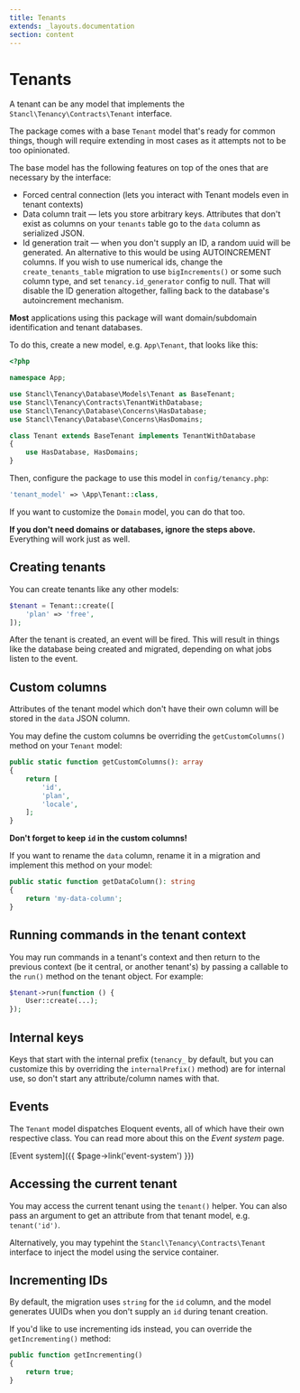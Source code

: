 ```yaml
---
title: Tenants
extends: _layouts.documentation
section: content
---
```


# Tenants

A tenant can be any model that implements the `Stancl\Tenancy\Contracts\Tenant` interface.

The package comes with a base `Tenant` model that's ready for common things, though will require extending in most cases as it attempts not to be too opinionated.

The base model has the following features on top of the ones that are necessary by the interface:

- Forced central connection (lets you interact with Tenant models even in tenant contexts)
- Data column trait — lets you store arbitrary keys. Attributes that don't exist as columns on your `tenants` table go to the `data` column as serialized JSON.
- Id generation trait — when you don't supply an ID, a random uuid will be generated. An alternative to this would be using AUTOINCREMENT columns. If you wish to use numerical ids, change the `create_tenants_table` migration to use `bigIncrements()` or some such column type, and set `tenancy.id_generator` config to null. That will disable the ID generation altogether, falling back to the database's autoincrement mechanism.

**Most** applications using this package will want domain/subdomain identification and tenant databases.

To do this, create a new model, e.g. `App\Tenant`, that looks like this:

```php
<?php

namespace App;

use Stancl\Tenancy\Database\Models\Tenant as BaseTenant;
use Stancl\Tenancy\Contracts\TenantWithDatabase;
use Stancl\Tenancy\Database\Concerns\HasDatabase;
use Stancl\Tenancy\Database\Concerns\HasDomains;

class Tenant extends BaseTenant implements TenantWithDatabase
{
    use HasDatabase, HasDomains;
}
```

Then, configure the package to use this model in `config/tenancy.php`:

```php
'tenant_model' => \App\Tenant::class,
```

If you want to customize the `Domain` model, you can do that too.

**If you don't need domains or databases, ignore the steps above.** Everything will work just as well.

## Creating tenants

You can create tenants like any other models:

```php
$tenant = Tenant::create([
    'plan' => 'free',
]);
```

After the tenant is created, an event will be fired. This will result in things like the database being created and migrated, depending on what jobs listen to the event.

## Custom columns

Attributes of the tenant model which don't have their own column will be stored in the `data` JSON column.

You may define the custom columns be overriding the `getCustomColumns()` method on your `Tenant` model:

```php
public static function getCustomColumns(): array
{
    return [
        'id',
        'plan',
        'locale',
    ];
}
```

**Don't forget to keep `id` in the custom columns!**

If you want to rename the `data` column, rename it in a migration and implement this method on your model:

```php
public static function getDataColumn(): string
{
    return 'my-data-column';
}
```

## Running commands in the tenant context

You may run commands in a tenant's context and then return to the previous context (be it central, or another tenant's) by passing a callable to the `run()` method on the tenant object. For example:

```php
$tenant->run(function () {
    User::create(...);
});
```

## Internal keys

Keys that start with the internal prefix (`tenancy_` by default, but you can customize this by overriding the `internalPrefix()` method) are for internal use, so don't start any attribute/column names with that.

## Events

The `Tenant` model dispatches Eloquent events, all of which have their own respective class. You can read more about this on the *Event system* page.

[Event system]({{ $page->link('event-system') }})

## Accessing the current tenant

You may access the current tenant using the `tenant()` helper. You can also pass an argument to get an attribute from that tenant model, e.g. `tenant('id')`.

Alternatively, you may typehint the `Stancl\Tenancy\Contracts\Tenant` interface to inject the model using the service container.

## Incrementing IDs

By default, the migration uses `string` for the `id` column, and the model generates UUIDs when you don't supply an `id` during tenant creation.

If you'd like to use incrementing ids instead, you can override the `getIncrementing()` method:

```php
public function getIncrementing()
{
    return true;
}
```